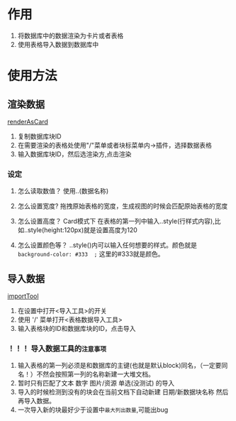 # 作用
1. 将数据库中的数据渲染为卡片或者表格
2. 使用表格导入数据到数据库中
# 使用方法
## 渲染数据
[renderAsCard](https://github.com/AirParty/siyuan-plugin-niop-DataBaseTable/assets/7642279/112f9f2b-bb60-48df-bc0c-fa160874a16b)
1. 复制数据库块ID
2. 在需要渲染的表格处使用"/"菜单或者块标菜单内->插件，选择数据表格
3. 输入数据库块ID，然后选渲染方,点击渲染
### 设定
1. 怎么读取数值？
    使用..(数据名称)
2. 怎么设置宽度?
    拖拽原始表格的宽度，生成视图的时候会匹配原始表格的宽度
3. 怎么设置高度？
    Card模式下 在表格的第一列中输入..style(行样式内容),比如..style(height:120px)就是设置高度为120

4. 怎么设置颜色等？
..style()内可以输入任何想要的样式。颜色就是 `background-color: #333  ;`  这里的#333就是颜色。
## 导入数据
[importTool](https://github.com/AirParty/siyuan-plugin-niop-DataBaseTable/assets/7642279/22d25560-0acf-4575-8e2a-831ec7204625)
1. 在设置中打开<导入工具>的开关
2. 使用 '/' 菜单打开<表格数据导入工具>
3. 输入表格块的ID和数据库块的ID，点击导入
### ！！！ 导入数据工具的`注意事项`
1. 输入表格的第一列必须是和数据库的主键(也就是默认block)同名，（一定要同名！）不然会按照第一列的名称新建一大堆文档。
2. 暂时只有匹配了文本 数字 图片/资源 单选(没测试) 的导入
3. 导入的时候检测到没有的块会在当前文档下自动新建 日期/新数据块名称  然后再导入数据。
4. 一次导入新的块最好少于设置中`最大列出数量`,可能出bug